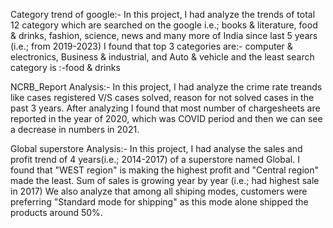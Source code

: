 Category trend of google:-
In this project, I had analyze the trends of  total 12 category which are searched on the google i.e.; books & literature, food & drinks, fashion, science, news and many more of India since last 5 years (i.e.; from 2019-2023) 
I found that top 3 categories are:- computer & electronics, Business & industrial, and Auto & vehicle
and the least search category is :-food & drinks


NCRB_Report Analysis:-
In this project, I had analyze the crime rate treands like cases registered V/S cases solved, reason for not solved cases in the past 3 years. 
After analyzing I found that most number of chargesheets are reported in the year of 2020, which was COVID period and then we can see a decrease in numbers in 2021.


Global superstore Analysis:-
In this project, I had analyse the sales and profit trend of 4 years(i.e.; 2014-2017) of a superstore named Global.
I found that "WEST region" is making the highest profit and "Central region" made the least. 
Sum of sales is growing year by year (i.e.; had highest sale in 2017)
We also analyze that among all shiping modes, customers were preferring "Standard mode for shipping" as this mode alone shipped the products around 50%.
